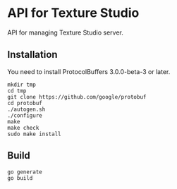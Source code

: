 # API for Texture Studio

API for managing Texture Studio server.

## Installation

You need to install ProtocolBuffers 3.0.0-beta-3 or later.
```shell script
mkdir tmp
cd tmp
git clone https://github.com/google/protobuf
cd protobuf
./autogen.sh
./configure
make
make check
sudo make install
```

## Build
```shell script
go generate
go build
```


